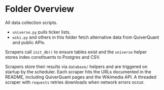 # Folder Overview

All data collection scripts.
- `universe.py` pulls ticker lists.
- `wiki.py` and others in this folder fetch alternative data from QuiverQuant and public APIs.

Scrapers call `init_db()` to ensure tables exist and the `universe` helper stores index constituents to Postgres and CSV.

Scrapers store their results via `database/` helpers and are triggered on
startup by the scheduler. Each scraper hits the URLs documented in the README,
including QuiverQuant pages and the Wikimedia API. A threaded scraper with
`requests` retries downloads when network errors occur.
